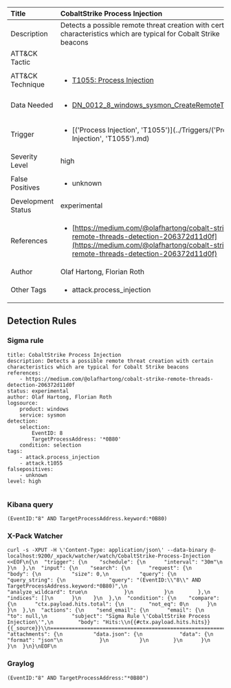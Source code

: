 | Title                | CobaltStrike Process Injection                                                                                                                                                 |
|:---------------------|:------------------------------------------------------------------------------------------------------------------------------------------------------------|
| Description          | Detects a possible remote threat creation with certain characteristics which are typical for Cobalt Strike beacons                                                                                                                                           |
| ATT&amp;CK Tactic    | <ul></ul>  |
| ATT&amp;CK Technique | <ul><li>[T1055: Process Injection](https://attack.mitre.org/tactics/T1055)</li></ul>                             |
| Data Needed          | <ul><li>[DN_0012_8_windows_sysmon_CreateRemoteThread](../Data_Needed/DN_0012_8_windows_sysmon_CreateRemoteThread.md)</li></ul>                                                         |
| Trigger              | <ul><li>[('Process Injection', 'T1055')](../Triggers/('Process Injection', 'T1055').md)</li></ul>  |
| Severity Level       | high                                                                                                                                                 |
| False Positives      | <ul><li>unknown</li></ul>                                                                  |
| Development Status   | experimental                                                                                                                                                |
| References           | <ul><li>[https://medium.com/@olafhartong/cobalt-strike-remote-threads-detection-206372d11d0f](https://medium.com/@olafhartong/cobalt-strike-remote-threads-detection-206372d11d0f)</li></ul>                                                          |
| Author               | Olaf Hartong, Florian Roth                                                                                                                                                |
| Other Tags           | <ul><li>attack.process_injection</li></ul> | 

## Detection Rules

### Sigma rule

```
title: CobaltStrike Process Injection 
description: Detects a possible remote threat creation with certain characteristics which are typical for Cobalt Strike beacons 
references:
    - https://medium.com/@olafhartong/cobalt-strike-remote-threads-detection-206372d11d0f
status: experimental
author: Olaf Hartong, Florian Roth
logsource:
    product: windows
    service: sysmon
detection:
    selection:
        EventID: 8
        TargetProcessAddress: '*0B80'
    condition: selection
tags:
    - attack.process_injection
    - attack.t1055
falsepositives:
    - unknown
level: high


```





### Kibana query

```
(EventID:"8" AND TargetProcessAddress.keyword:*0B80)
```





### X-Pack Watcher

```
curl -s -XPUT -H \'Content-Type: application/json\' --data-binary @- localhost:9200/_xpack/watcher/watch/CobaltStrike-Process-Injection <<EOF\n{\n  "trigger": {\n    "schedule": {\n      "interval": "30m"\n    }\n  },\n  "input": {\n    "search": {\n      "request": {\n        "body": {\n          "size": 0,\n          "query": {\n            "query_string": {\n              "query": "(EventID:\\"8\\" AND TargetProcessAddress.keyword:*0B80)",\n              "analyze_wildcard": true\n            }\n          }\n        },\n        "indices": []\n      }\n    }\n  },\n  "condition": {\n    "compare": {\n      "ctx.payload.hits.total": {\n        "not_eq": 0\n      }\n    }\n  },\n  "actions": {\n    "send_email": {\n      "email": {\n        "to": null,\n        "subject": "Sigma Rule \'CobaltStrike Process Injection\'",\n        "body": "Hits:\\n{{#ctx.payload.hits.hits}}{{_source}}\\n================================================================================\\n{{/ctx.payload.hits.hits}}",\n        "attachments": {\n          "data.json": {\n            "data": {\n              "format": "json"\n            }\n          }\n        }\n      }\n    }\n  }\n}\nEOF\n
```





### Graylog

```
(EventID:"8" AND TargetProcessAddress:"*0B80")
```

